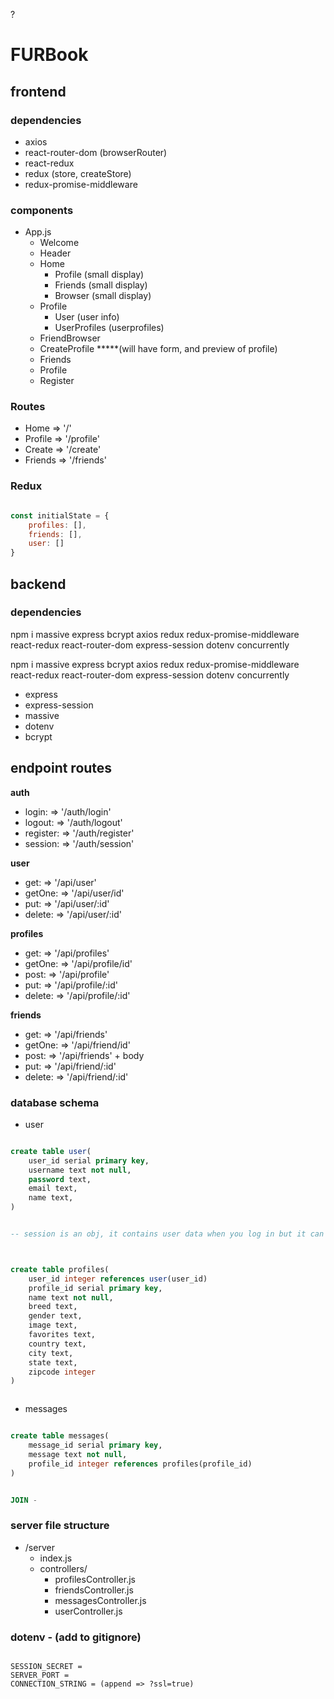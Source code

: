 ?
# FURBook

## frontend

### dependencies

- axios
- react-router-dom (browserRouter)
- react-redux 
- redux (store, createStore)
- redux-promise-middleware

### components

- App.js
    - Welcome
    - Header
    - Home 
        - Profile (small display)
        - Friends (small display)
        - Browser (small display)
    - Profile
        - User (user info)
        - UserProfiles (userprofiles)
    - FriendBrowser
    - CreateProfile 
    *****(will have form, and preview of profile)
    - Friends
    - Profile
    - Register




### Routes

- Home => '/'
- Profile => '/profile'
- Create => '/create'
- Friends => '/friends'

### Redux

```js

const initialState = {
    profiles: [],
    friends: [],
    user: []
}

```

## backend

### dependencies

npm i massive express bcrypt axios redux redux-promise-middleware react-redux react-router-dom express-session dotenv concurrently

npm i massive express bcrypt axios redux redux-promise-middleware react-redux react-router-dom express-session dotenv concurrently

- express
- express-session
- massive
- dotenv
- bcrypt

## endpoint routes 


**auth**

- login: => '/auth/login'
- logout: => '/auth/logout'
- register: => '/auth/register'
- session: => '/auth/session'

**user**

- get: => '/api/user'
- getOne: => '/api/user/id'
- put: => '/api/user/:id'
- delete: => '/api/user/:id'

**profiles**

- get: => '/api/profiles'
- getOne: => '/api/profile/id'
- post: => '/api/profile'
- put: => '/api/profile/:id'
- delete: => '/api/profile/:id'

**friends**

- get: => '/api/friends'
- getOne: => '/api/friend/id'
- post: => '/api/friends' + body
- put: => '/api/friend/:id'
- delete: => '/api/friend/:id'




### database schema

- user
```sql

create table user(
    user_id serial primary key,
    username text not null,
    password text,
    email text,
    name text,
)


-- session is an obj, it contains user data when you log in but it can also contain which dog I will be selecting 



create table profiles(
    user_id integer references user(user_id)
    profile_id serial primary key,
    name text not null,
    breed text,
    gender text,
    image text,
    favorites text,
    country text,
    city text,
    state text,
    zipcode integer
)



```


- messages


```sql

create table messages(
    message_id serial primary key,
    message text not null,
    profile_id integer references profiles(profile_id)
)


JOIN - 

```

### server file structure 

- /server
    - index.js
    - controllers/
        - profilesController.js
        - friendsController.js
        - messagesController.js
        - userController.js

### dotenv - (add to gitignore)
```text

SESSION_SECRET = 
SERVER_PORT = 
CONNECTION_STRING = (append => ?ssl=true)

```

